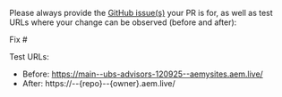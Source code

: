 Please always provide the [GitHub issue(s)](../issues) your PR is for, as well as test URLs where your change can be observed (before and after):

Fix #<gh-issue-id>

Test URLs:
- Before: https://main--ubs-advisors-120925--aemysites.aem.live/
- After: https://<branch>--{repo}--{owner}.aem.live/
